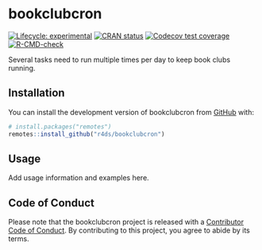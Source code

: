 
<!-- README.md is generated from README.Rmd. Please edit that file -->

# bookclubcron

<!-- badges: start -->

[![Lifecycle:
experimental](https://img.shields.io/badge/lifecycle-experimental-orange.svg)](https://lifecycle.r-lib.org/articles/stages.html#experimental)
[![CRAN
status](https://www.r-pkg.org/badges/version/bookclubcron)](https://CRAN.R-project.org/package=bookclubcron)
[![Codecov test
coverage](https://codecov.io/gh/r4ds/bookclubcron/branch/main/graph/badge.svg)](https://app.codecov.io/gh/r4ds/bookclubcron?branch=main)
[![R-CMD-check](https://github.com/r4ds/bookclubcron/actions/workflows/R-CMD-check.yaml/badge.svg)](https://github.com/r4ds/bookclubcron/actions/workflows/R-CMD-check.yaml)
<!-- badges: end -->

Several tasks need to run multiple times per day to keep book clubs
running.

## Installation

You can install the development version of bookclubcron from
[GitHub](https://github.com/) with:

``` r
# install.packages("remotes")
remotes::install_github("r4ds/bookclubcron")
```

## Usage

Add usage information and examples here.

## Code of Conduct

Please note that the bookclubcron project is released with a
[Contributor Code of
Conduct](https://r4ds.github.io/bookclubcron/CODE_OF_CONDUCT.html). By
contributing to this project, you agree to abide by its terms.
